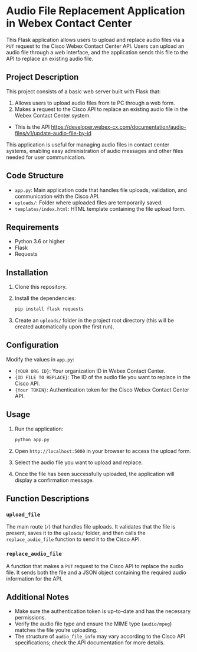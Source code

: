
# Audio File Replacement Application in Webex Contact Center

This Flask application allows users to upload and replace audio files via a `PUT` request to the Cisco Webex Contact Center API. Users can upload an audio file through a web interface, and the application sends this file to the API to replace an existing audio file.

## Project Description

This project consists of a basic web server built with Flask that:
1. Allows users to upload audio files from te PC through a web form.
2. Makes a request to the Cisco API to replace an existing audio file in the Webex Contact Center system.
   
- This is the API https://developer.webex-cx.com/documentation/audio-files/v1/update-audio-file-by-id

This application is useful for managing audio files in contact center systems, enabling easy administration of audio messages and other files needed for user communication.

## Code Structure

- `app.py`: Main application code that handles file uploads, validation, and communication with the Cisco API.
- `uploads/`: Folder where uploaded files are temporarily saved.
- `templates/index.html`: HTML template containing the file upload form.

## Requirements

- Python 3.6 or higher
- Flask
- Requests

## Installation

1. Clone this repository.
2. Install the dependencies:

    ```bash
    pip install flask requests
    ```

3. Create an `uploads/` folder in the project root directory (this will be created automatically upon the first run).

## Configuration

Modify the values in `app.py`:

- `{YOUR ORG ID}`: Your organization ID in Webex Contact Center.
- `{ID FILE TO REPLACE}`: The ID of the audio file you want to replace in the Cisco API.
- `{Your TOKEN}`: Authentication token for the Cisco Webex Contact Center API.

## Usage

1. Run the application:

    ```bash
    python app.py
    ```

2. Open `http://localhost:5000` in your browser to access the upload form.

3. Select the audio file you want to upload and replace.

4. Once the file has been successfully uploaded, the application will display a confirmation message.

## Function Descriptions

### `upload_file`

The main route (`/`) that handles file uploads. It validates that the file is present, saves it to the `uploads/` folder, and then calls the `replace_audio_file` function to send it to the Cisco API.

### `replace_audio_file`

A function that makes a `PUT` request to the Cisco API to replace the audio file. It sends both the file and a JSON object containing the required audio information for the API.

## Additional Notes

- Make sure the authentication token is up-to-date and has the necessary permissions.
- Verify the audio file type and ensure the MIME type (`audio/mpeg`) matches the file you’re uploading.
- The structure of `audio_file_info` may vary according to the Cisco API specifications; check the API documentation for more details.
